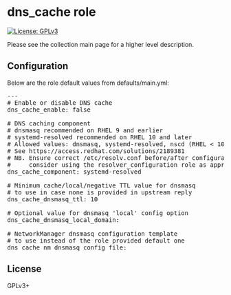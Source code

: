 # dns_cache role

[![License: GPLv3](https://img.shields.io/badge/license-GPLv3-brightgreen.svg)](https://www.gnu.org/licenses/gpl-3.0)

Please see the collection main page for a higher level description.

## Configuration

Below are the role default values from defaults/main.yml:

<pre>
---
# Enable or disable DNS cache
dns_cache_enable: false

# DNS caching component
# dnsmasq recommended on RHEL 9 and earlier
# systemd-resolved recommended on RHEL 10 and later
# Allowed values: dnsmasq, systemd-resolved, nscd (RHEL < 10)
# See https://access.redhat.com/solutions/2189381
# NB. Ensure correct /etc/resolv.conf before/after configuration,
#     consider using the resolver_configuration role as appropriate
dns_cache_component: systemd-resolved

# Minimum cache/local/negative TTL value for dnsmasq
# to use in case none is provided in upstream reply
dns_cache_dnsmasq_ttl: 10

# Optional value for dnsmasq 'local' config option
dns_cache_dnsmasq_local_domain:

# NetworkManager dnsmasq configuration template
# to use instead of the role provided default one
dns_cache_nm_dnsmasq_config_file:
</pre>

## License

GPLv3+
